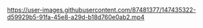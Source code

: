 https://user-images.githubusercontent.com/87481377/147435322-d59929b5-91fa-45e8-a29d-b18d760e0ab2.mp4
